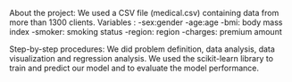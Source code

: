 About the project:
We used a CSV file (medical.csv) containing data from more than 1300 clients. 
Variables :
-sex:gender 
-age:age
-bmi: body mass index
-smoker: smoking status
-region: region
-charges: premium amount

Step-by-step procedures:
We did problem definition, data analysis, data visualization and regression analysis.
We used the scikit-learn library to train and predict our model and to evaluate the model performance.
